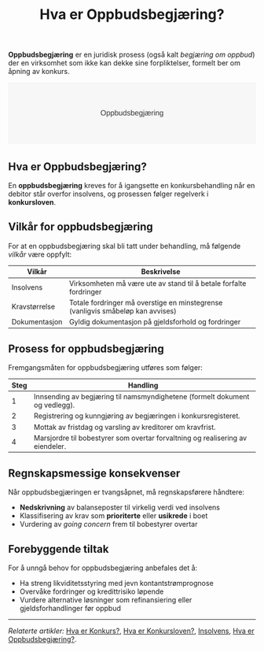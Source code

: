 ﻿---
title: "Hva er Oppbudsbegjæring?"
seoTitle: "Hva er Oppbudsbegjæring?"
description: '**Oppbudsbegjæring** er en juridisk prosess (også kalt *begjæring om oppbud*) der en virksomhet som ikke kan dekke sine forpliktelser, formelt ber om åpning...'
summary: "Oppbudsbegjæring er prosessen der en insolvent virksomhet ber om åpning av konkurs. Her får du en kort forklaring av vilkår, steg i prosessen og regnskapsmessige konsekvenser, samt råd for å forebygge oppbud."
---

**Oppbudsbegjæring** er en juridisk prosess (også kalt *begjæring om oppbud*) der en virksomhet som ikke kan dekke sine forpliktelser, formelt ber om åpning av konkurs.

![Oppbudsbegjæring Oversikt](oppbudsbegjering-image.svg)

## Hva er Oppbudsbegjæring?
En **oppbudsbegjæring** kreves for å igangsette en konkursbehandling når en debitor står overfor insolvens, og prosessen følger regelverk i **konkursloven**.

## Vilkår for oppbudsbegjæring
For at en oppbudsbegjæring skal bli tatt under behandling, må følgende *vilkår* være oppfylt:

| Vilkår                   | Beskrivelse                                                        |
|--------------------------|--------------------------------------------------------------------|
| Insolvens                | Virksomheten må være ute av stand til å betale forfalte fordringer |
| Kravstørrelse            | Totale fordringer må overstige en minstegrense (vanligvis småbeløp kan avvises) |
| Dokumentasjon            | Gyldig dokumentasjon på gjeldsforhold og fordringer                |

## Prosess for oppbudsbegjæring
Fremgangsmåten for oppbudsbegjæring utføres som følger:

| Steg | Handling                                                                              |
|------|---------------------------------------------------------------------------------------|
| 1    | Innsending av begjæring til namsmyndighetene (formelt dokument og vedlegg).           |
| 2    | Registrering og kunngjøring av begjæringen i konkursregisteret.                       |
| 3    | Mottak av fristdag og varsling av kreditorer om kravfrist.                            |
| 4    | Marsjordre til bobestyrer som overtar forvaltning og realisering av eiendeler.       |

## Regnskapsmessige konsekvenser
Når oppbudsbegjæringen er tvangsåpnet, må regnskapsførere håndtere:
* **Nedskrivning** av balanseposter til virkelig verdi ved insolvens
* Klassifisering av krav som **prioriterte** eller **usikrede** i boet
* Vurdering av *going concern* frem til bobestyrer overtar

## Forebyggende tiltak
For å unngå behov for oppbudsbegjæring anbefales det å:
* Ha streng likviditetsstyring med jevn kontantstrømprognose
* Overvåke fordringer og kredittrisiko løpende
* Vurdere alternative løsninger som refinansiering eller gjeldsforhandlinger før oppbud

---

*Relaterte artikler:* [Hva er Konkurs?](/blogs/regnskap/konkurs "Hva er Konkurs? Juridiske og Regnskapsmessige Konsekvenser av Konkurs"), [Hva er Konkursloven?](/blogs/regnskap/hva-er-konkursloven "Hva er Konkursloven? Oversikt og viktige bestemmelser"), [Insolvens](/blogs/regnskap/insolvens "Hva er Insolvens? Definisjon, Årsaker og Behandling"), [Hva er Oppbudsbegjæring?](/blogs/regnskap/oppbudsbegjering "Hva er Oppbudsbegjæring? Guide til konkursbegjæring i norsk regnskap").










